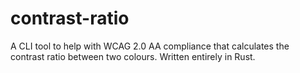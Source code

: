 # contrast-ratio

A CLI tool to help with WCAG 2.0 AA compliance that calculates the contrast ratio between two colours. Written entirely in Rust.

